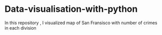 # Data-visualisation-with-python
In this repository , I visualized map of San Fransisco with number of crimes in each division
